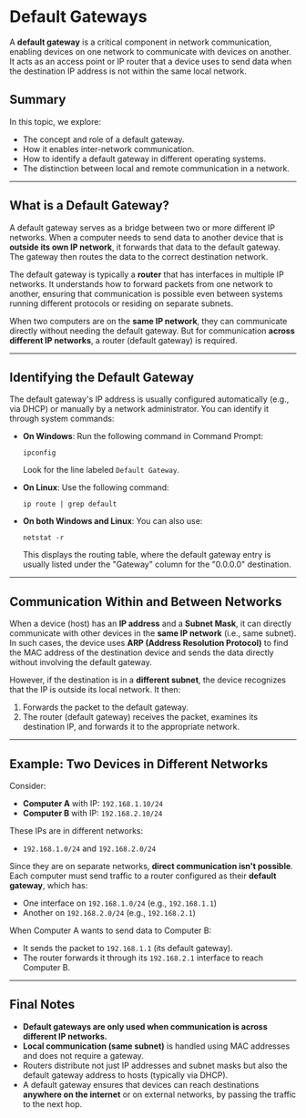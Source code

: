 # Default Gateways

A **default gateway** is a critical component in network communication, enabling devices on one network to communicate with devices on another. It acts as an access point or IP router that a device uses to send data when the destination IP address is not within the same local network.

## Summary

In this topic, we explore:

* The concept and role of a default gateway.
* How it enables inter-network communication.
* How to identify a default gateway in different operating systems.
* The distinction between local and remote communication in a network.

---

## What is a Default Gateway?

A default gateway serves as a bridge between two or more different IP networks. When a computer needs to send data to another device that is **outside its own IP network**, it forwards that data to the default gateway. The gateway then routes the data to the correct destination network.

The default gateway is typically a **router** that has interfaces in multiple IP networks. It understands how to forward packets from one network to another, ensuring that communication is possible even between systems running different protocols or residing on separate subnets.

When two computers are on the **same IP network**, they can communicate directly without needing the default gateway. But for communication **across different IP networks**, a router (default gateway) is required.

---

## Identifying the Default Gateway

The default gateway's IP address is usually configured automatically (e.g., via DHCP) or manually by a network administrator. You can identify it through system commands:

* **On Windows**:
  Run the following command in Command Prompt:

  ```
  ipconfig
  ```

  Look for the line labeled `Default Gateway`.

* **On Linux**:
  Use the following command:

  ```
  ip route | grep default
  ```

* **On both Windows and Linux**:
  You can also use:

  ```
  netstat -r
  ```

  This displays the routing table, where the default gateway entry is usually listed under the "Gateway" column for the "0.0.0.0" destination.

---

## Communication Within and Between Networks

When a device (host) has an **IP address** and a **Subnet Mask**, it can directly communicate with other devices in the **same IP network** (i.e., same subnet). In such cases, the device uses **ARP (Address Resolution Protocol)** to find the MAC address of the destination device and sends the data directly without involving the default gateway.

However, if the destination is in a **different subnet**, the device recognizes that the IP is outside its local network. It then:

1. Forwards the packet to the default gateway.
2. The router (default gateway) receives the packet, examines its destination IP, and forwards it to the appropriate network.

---

## Example: Two Devices in Different Networks

Consider:

* **Computer A** with IP: `192.168.1.10/24`
* **Computer B** with IP: `192.168.2.10/24`

These IPs are in different networks:

* `192.168.1.0/24` and `192.168.2.0/24`

Since they are on separate networks, **direct communication isn't possible**. Each computer must send traffic to a router configured as their **default gateway**, which has:

* One interface on `192.168.1.0/24` (e.g., `192.168.1.1`)
* Another on `192.168.2.0/24` (e.g., `192.168.2.1`)

When Computer A wants to send data to Computer B:

* It sends the packet to `192.168.1.1` (its default gateway).
* The router forwards it through its `192.168.2.1` interface to reach Computer B.

---

## Final Notes

* **Default gateways are only used when communication is across different IP networks.**
* **Local communication (same subnet)** is handled using MAC addresses and does not require a gateway.
* Routers distribute not just IP addresses and subnet masks but also the default gateway address to hosts (typically via DHCP).
* A default gateway ensures that devices can reach destinations **anywhere on the internet** or on external networks, by passing the traffic to the next hop.

